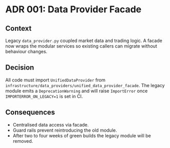 # ADR 001: Data Provider Facade

## Context
Legacy `data_provider.py` coupled market data and trading logic. A facade
now wraps the modular services so existing callers can migrate without
behaviour changes.

## Decision
All code must import `UnifiedDataProvider` from
`infrastructure/data_providers/unified_data_provider_facade`. The legacy
module emits a `DeprecationWarning` and will raise `ImportError` once
`IMPORTERROR_ON_LEGACY=1` is set in CI.

## Consequences
- Centralised data access via facade.
- Guard rails prevent reintroducing the old module.
- After two to four weeks of green builds the legacy module will be
removed.
